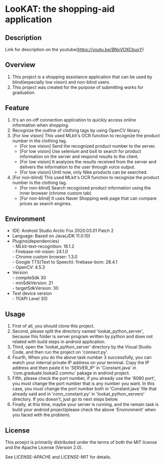 # LooKAT: the shopping-aid application

## Description
Link for description on the youtube(https://youtu.be/BNxVOXCbuxY)

## Overview
1. This project is a shopping assistance application that can be used by blind(especially low vision) and non-blind users.  
2. This project was created for the purpose of submitting works for graduation.

## Feature
 1. It's an on-off connection application to quickly access online information when shopping.
 2. Recognize the outline of clothing tags by using OpenCV library.
 3. [For low vision] This used MLkit's OCR function to recognize the product number in the clothing tag.
	- [For low vision] Send the recognized product number to the server.
	- [For low vision] Use selenium and bs4 to search for product information on the server and respond results to the client.
	- [For low vision] It analyzes the results received from the server and delivers the information to the user through voice output.
	- [For low vision] Until now, only Nike products can be searched.
4. [For non-blind] This used MLkit's OCR function to recognize the product number in the clothing tag.
	 - [For non-blind] Search recognized product information using the inner browser (chrome custom tab)
	 - [For non-blind] It uses Naver Shopping web page that can compare prices as search engines.

## Environment

 - IDE: Android Studio Arctic Fox 2020.03.01 Patch 2
 - Language: Based on Java(JDK 11.0.10)
 - Plugins(dependencies)
</br>		 - MLkit-text-recognition: 16.1.2
</br>		 - Firebase-ml-vision: 24.1.0
</br>		 - Chrome custom browser: 1.3.0
</br>		 - Google TTS(Text to Speech): firebase-bom: 28.4.1
</br>		 - OpenCV: 4.5.3
 - Version
</br>		 - compileSdk 30
</br>		 - minSdkVersion: 21
</br>		 - targetSdkVersion: 30
 - Test device version
</br>		 - 11(API Level 30)

## Usage
1. First of all, you should clone this project.
2. Second, please split the directory named 'lookat_python_server', because this folder is server program written by python and does not related with build steps in android application.
3. Third, open the 'lookat_python_server' directory by the Visual Studio Code, and then run the project on 'connect.py'.
4. Fourth, When you do the above task number 3 successfully, you can watch your internal private IP address on your terminal. Copy the IP address and then paste it to 'SERVER_IP' in 'Constant.java' in 'com.graduate.lookat2.commu' pakage in android project.
5. Fifth, please check the port number, if you already use the '8080 port', you must change the port number that is any number you want. In this case, you must change the port number both in 'Constant.java' file that already said and in 'conn_constant.py' in 'lookat_python_servers' directory. If you doesn't, just go to next steps below.
6. Finally, at this time, maybe your server is running, and the remain task is build your android project(please check the above 'Environment' when you faced with the problem).
 
## License
This proejct is primarily distributed under the terms of both the MIT license and the Apache License (Version 2.0).

See LICENSE-APACHE and LICENSE-MIT for details.
